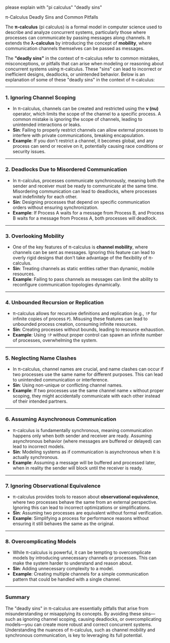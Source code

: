 please explain with "pi calculus" "deadly sins"

π-Calculus Deadly Sins and Common Pitfalls

The **π-calculus** (pi calculus) is a formal model in computer science used to describe and analyze concurrent systems, particularly those where processes can communicate by passing messages along channels. It extends the **λ-calculus** by introducing the concept of **mobility**, where communication channels themselves can be passed as messages.

The **"deadly sins"** in the context of π-calculus refer to common mistakes, misconceptions, or pitfalls that can arise when modeling or reasoning about concurrent systems using π-calculus. These "sins" can lead to incorrect or inefficient designs, deadlocks, or unintended behavior. Below is an explanation of some of these "deadly sins" in the context of π-calculus:

---

### 1. **Ignoring Channel Scoping**
   - In π-calculus, channels can be created and restricted using the **ν (nu)** operator, which limits the scope of the channel to a specific process. A common mistake is ignoring the scope of channels, leading to unintended interactions or leaks.
   - **Sin**: Failing to properly restrict channels can allow external processes to interfere with private communications, breaking encapsulation.
   - **Example**: If you don't restrict a channel, it becomes global, and any process can send or receive on it, potentially causing race conditions or security issues.

---

### 2. **Deadlocks Due to Misordered Communication**
   - In π-calculus, processes communicate synchronously, meaning both the sender and receiver must be ready to communicate at the same time. Misordering communication can lead to deadlocks, where processes wait indefinitely for each other.
   - **Sin**: Designing processes that depend on specific communication orders without ensuring synchronization.
   - **Example**: If Process A waits for a message from Process B, and Process B waits for a message from Process A, both processes will deadlock.

---

### 3. **Overlooking Mobility**
   - One of the key features of π-calculus is **channel mobility**, where channels can be sent as messages. Ignoring this feature can lead to overly rigid designs that don't take advantage of the flexibility of π-calculus.
   - **Sin**: Treating channels as static entities rather than dynamic, mobile resources.
   - **Example**: Failing to pass channels as messages can limit the ability to reconfigure communication topologies dynamically.

---

### 4. **Unbounded Recursion or Replication**
   - π-calculus allows for recursive definitions and replication (e.g., `!P` for infinite copies of process `P`). Misusing these features can lead to unbounded process creation, consuming infinite resources.
   - **Sin**: Creating processes without bounds, leading to resource exhaustion.
   - **Example**: Using `!P` without proper control can spawn an infinite number of processes, overwhelming the system.

---

### 5. **Neglecting Name Clashes**
   - In π-calculus, channel names are crucial, and name clashes can occur if two processes use the same name for different purposes. This can lead to unintended communication or interference.
   - **Sin**: Using non-unique or conflicting channel names.
   - **Example**: If two processes use the same channel name `x` without proper scoping, they might accidentally communicate with each other instead of their intended partners.

---

### 6. **Assuming Asynchronous Communication**
   - π-calculus is fundamentally synchronous, meaning communication happens only when both sender and receiver are ready. Assuming asynchronous behavior (where messages are buffered or delayed) can lead to incorrect models.
   - **Sin**: Modeling systems as if communication is asynchronous when it is actually synchronous.
   - **Example**: Assuming a message will be buffered and processed later, when in reality the sender will block until the receiver is ready.

---

### 7. **Ignoring Observational Equivalence**
   - π-calculus provides tools to reason about **observational equivalence**, where two processes behave the same from an external perspective. Ignoring this can lead to incorrect optimizations or simplifications.
   - **Sin**: Assuming two processes are equivalent without formal verification.
   - **Example**: Simplifying a process for performance reasons without ensuring it still behaves the same as the original.

---

### 8. **Overcomplicating Models**
   - While π-calculus is powerful, it can be tempting to overcomplicate models by introducing unnecessary channels or processes. This can make the system harder to understand and reason about.
   - **Sin**: Adding unnecessary complexity to a model.
   - **Example**: Creating multiple channels for a simple communication pattern that could be handled with a single channel.

---

### Summary
The "deadly sins" in π-calculus are essentially pitfalls that arise from misunderstanding or misapplying its concepts. By avoiding these sins—such as ignoring channel scoping, causing deadlocks, or overcomplicating models—you can create more robust and correct concurrent systems. Understanding the nuances of π-calculus, such as channel mobility and synchronous communication, is key to leveraging its full potential.
